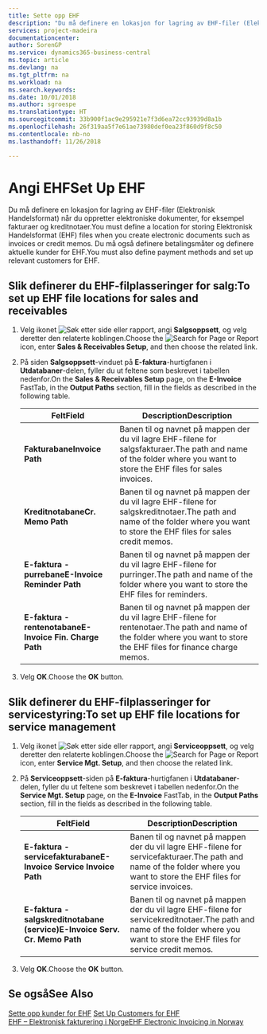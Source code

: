 ```yaml
---
title: Sette opp EHF
description: "Du må definere en lokasjon for lagring av EHF-filer (Elektronisk Handelsformat) når du oppretter elektroniske dokumenter, for eksempel fakturaer og kreditnotaer. Du må også definere betalingsmåter og definere aktuelle kunder for EHF."
services: project-madeira
documentationcenter: 
author: SorenGP
ms.service: dynamics365-business-central
ms.topic: article
ms.devlang: na
ms.tgt_pltfrm: na
ms.workload: na
ms.search.keywords: 
ms.date: 10/01/2018
ms.author: sgroespe
ms.translationtype: HT
ms.sourcegitcommit: 33b900f1ac9e295921e7f3d6ea72cc93939d8a1b
ms.openlocfilehash: 26f319aa5f7e61ae73980def0ea23f860d9f8c50
ms.contentlocale: nb-no
ms.lasthandoff: 11/26/2018

---
```

# <a name="set-up-ehf"></a><span data-ttu-id="bb9c7-104">Angi EHF</span><span class="sxs-lookup"><span data-stu-id="bb9c7-104">Set Up EHF</span></span>
<span data-ttu-id="bb9c7-105">Du må definere en lokasjon for lagring av EHF-filer (Elektronisk Handelsformat) når du oppretter elektroniske dokumenter, for eksempel fakturaer og kreditnotaer.</span><span class="sxs-lookup"><span data-stu-id="bb9c7-105">You must define a location for storing Elektronisk Handelsformat (EHF) files when you create electronic documents such as invoices or credit memos.</span></span> <span data-ttu-id="bb9c7-106">Du må også definere betalingsmåter og definere aktuelle kunder for EHF.</span><span class="sxs-lookup"><span data-stu-id="bb9c7-106">You must also define payment methods and set up relevant customers for EHF.</span></span>  

## <a name="to-set-up-ehf-file-locations-for-sales-and-receivables"></a><span data-ttu-id="bb9c7-107">Slik definerer du EHF-filplasseringer for salg:</span><span class="sxs-lookup"><span data-stu-id="bb9c7-107">To set up EHF file locations for sales and receivables</span></span>  

1.  <span data-ttu-id="bb9c7-108">Velg ikonet ![Søk etter side eller rapport](../../media/ui-search/search_small.png "Søk etter side eller rapport"), angi **Salgsoppsett**, og velg deretter den relaterte koblingen.</span><span class="sxs-lookup"><span data-stu-id="bb9c7-108">Choose the ![Search for Page or Report](../../media/ui-search/search_small.png "Search for Page or Report icon") icon, enter **Sales & Receivables Setup**, and then choose the related link.</span></span>  
2.  <span data-ttu-id="bb9c7-109">På siden **Salgsoppsett**-vinduet på **E-faktura**-hurtigfanen i **Utdatabaner**-delen, fyller du ut feltene som beskrevet i tabellen nedenfor.</span><span class="sxs-lookup"><span data-stu-id="bb9c7-109">On the **Sales & Receivables Setup** page, on the **E-Invoice** FastTab, in the **Output Paths** section, fill in the fields as described in the following table.</span></span>  

    |<span data-ttu-id="bb9c7-110">Felt</span><span class="sxs-lookup"><span data-stu-id="bb9c7-110">Field</span></span>|<span data-ttu-id="bb9c7-111">Description</span><span class="sxs-lookup"><span data-stu-id="bb9c7-111">Description</span></span>|  
    |---------------------------------|---------------------------------------|  
    |<span data-ttu-id="bb9c7-112">**Fakturabane**</span><span class="sxs-lookup"><span data-stu-id="bb9c7-112">**Invoice Path**</span></span>|<span data-ttu-id="bb9c7-113">Banen til og navnet på mappen der du vil lagre EHF-filene for salgsfakturaer.</span><span class="sxs-lookup"><span data-stu-id="bb9c7-113">The path and name of the folder where you want to store the EHF files for sales invoices.</span></span>|  
    |<span data-ttu-id="bb9c7-114">**Kreditnotabane**</span><span class="sxs-lookup"><span data-stu-id="bb9c7-114">**Cr. Memo Path**</span></span>|<span data-ttu-id="bb9c7-115">Banen til og navnet på mappen der du vil lagre EHF-filene for salgskreditnotaer.</span><span class="sxs-lookup"><span data-stu-id="bb9c7-115">The path and name of the folder where you want to store the EHF files for sales credit memos.</span></span>|  
    |<span data-ttu-id="bb9c7-116">**E-faktura - purrebane**</span><span class="sxs-lookup"><span data-stu-id="bb9c7-116">**E-Invoice Reminder Path**</span></span>|<span data-ttu-id="bb9c7-117">Banen til og navnet på mappen der du vil lagre EHF-filene for purringer.</span><span class="sxs-lookup"><span data-stu-id="bb9c7-117">The path and name of the folder where you want to store the EHF files for reminders.</span></span>|  
    |<span data-ttu-id="bb9c7-118">**E-faktura - rentenotabane**</span><span class="sxs-lookup"><span data-stu-id="bb9c7-118">**E-Invoice Fin. Charge Path**</span></span>|<span data-ttu-id="bb9c7-119">Banen til og navnet på mappen der du vil lagre EHF-filene for rentenotaer.</span><span class="sxs-lookup"><span data-stu-id="bb9c7-119">The path and name of the folder where you want to store the EHF files for finance charge memos.</span></span>|  

3.  <span data-ttu-id="bb9c7-120">Velg **OK**.</span><span class="sxs-lookup"><span data-stu-id="bb9c7-120">Choose the **OK** button.</span></span>  

## <a name="to-set-up-ehf-file-locations-for-service-management"></a><span data-ttu-id="bb9c7-121">Slik definerer du EHF-filplasseringer for servicestyring:</span><span class="sxs-lookup"><span data-stu-id="bb9c7-121">To set up EHF file locations for service management</span></span>  

1.  <span data-ttu-id="bb9c7-122">Velg ikonet ![Søk etter side eller rapport](../../media/ui-search/search_small.png "Søk etter side eller rapport"), angi **Serviceoppsett**, og velg deretter den relaterte koblingen.</span><span class="sxs-lookup"><span data-stu-id="bb9c7-122">Choose the ![Search for Page or Report](../../media/ui-search/search_small.png "Search for Page or Report icon") icon, enter **Service Mgt. Setup**, and then choose the related link.</span></span>  
2.  <span data-ttu-id="bb9c7-123">På **Serviceoppsett**-siden på **E-faktura**-hurtigfanen i **Utdatabaner**-delen, fyller du ut feltene som beskrevet i tabellen nedenfor.</span><span class="sxs-lookup"><span data-stu-id="bb9c7-123">On the **Service Mgt. Setup** page, on the **E-Invoice** FastTab, in the **Output Paths** section, fill in the fields as described in the following table.</span></span>  

    |<span data-ttu-id="bb9c7-124">Felt</span><span class="sxs-lookup"><span data-stu-id="bb9c7-124">Field</span></span>|<span data-ttu-id="bb9c7-125">Description</span><span class="sxs-lookup"><span data-stu-id="bb9c7-125">Description</span></span>|  
    |---------------------------------|---------------------------------------|  
    |<span data-ttu-id="bb9c7-126">**E-faktura - servicefakturabane**</span><span class="sxs-lookup"><span data-stu-id="bb9c7-126">**E-Invoice Service Invoice Path**</span></span>|<span data-ttu-id="bb9c7-127">Banen til og navnet på mappen der du vil lagre EHF-filene for servicefakturaer.</span><span class="sxs-lookup"><span data-stu-id="bb9c7-127">The path and name of the folder where you want to store the EHF files for service invoices.</span></span>|  
    |<span data-ttu-id="bb9c7-128">**E-faktura - salgskreditnotabane (service)**</span><span class="sxs-lookup"><span data-stu-id="bb9c7-128">**E-Invoice Serv. Cr. Memo Path**</span></span>|<span data-ttu-id="bb9c7-129">Banen til og navnet på mappen der du vil lagre EHF-filene for servicekreditnotaer.</span><span class="sxs-lookup"><span data-stu-id="bb9c7-129">The path and name of the folder where you want to store the EHF files for service credit memos.</span></span>|  

3.  <span data-ttu-id="bb9c7-130">Velg **OK**.</span><span class="sxs-lookup"><span data-stu-id="bb9c7-130">Choose the **OK** button.</span></span>  

## <a name="see-also"></a><span data-ttu-id="bb9c7-131">Se også</span><span class="sxs-lookup"><span data-stu-id="bb9c7-131">See Also</span></span>  
 <span data-ttu-id="bb9c7-132">[Sette opp kunder for EHF](how-to-set-up-customers-for-ehf.md) </span><span class="sxs-lookup"><span data-stu-id="bb9c7-132">[Set Up Customers for EHF](how-to-set-up-customers-for-ehf.md) </span></span>  
 [<span data-ttu-id="bb9c7-133">EHF – Elektronisk fakturering i Norge</span><span class="sxs-lookup"><span data-stu-id="bb9c7-133">EHF Electronic Invoicing in Norway</span></span>](ehf-electronic-invoicing-in-norway.md)

